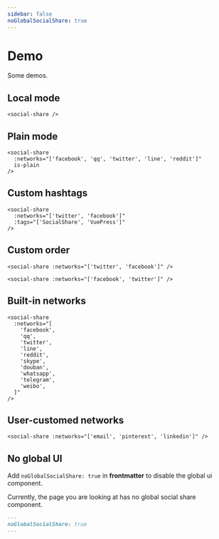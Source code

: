```yaml
---
sidebar: false
noGlobalSocialShare: true
---
```


# Demo

Some demos.

## Local mode

```vue
<social-share />
```

<social-share />

## Plain mode

```vue
<social-share
  :networks="['facebook', 'qq', 'twitter', 'line', 'reddit']"
  is-plain
/>
```

<social-share :networks="['facebook', 'qq', 'twitter', 'line', 'reddit']" is-plain />

## Custom hashtags

```vue
<social-share
  :networks="['twitter', 'facebook']"
  :tags="['SocialShare', 'VuePress']"
/>
```

<social-share :networks="['twitter', 'facebook']" :tags="['SocialShare', 'VuePress']" />

## Custom order

```vue
<social-share :networks="['twitter', 'facebook']" />

<social-share :networks="['facebook', 'twitter']" />
```

<social-share :networks="['twitter', 'facebook']" />

<social-share :networks="['facebook', 'twitter']" />

## Built-in networks

```vue
<social-share
  :networks="[
    'facebook',
    'qq',
    'twitter',
    'line',
    'reddit',
    'skype',
    'douban',
    'whatsapp',
    'telegram',
    'weibo',
  ]"
/>
```

<social-share :networks="['facebook', 'qq', 'twitter', 'line', 'reddit', 'skype', 'douban', 'whatsapp', 'telegram', 'weibo']" />

## User-customed networks

```vue
<social-share :networks="['email', 'pinterest', 'linkedin']" />
```

<social-share 
  :networks="['email', 'pinterest', 'linkedin']" 
/>

## No global UI

Add `noGlobalSocialShare: true` in **frontmatter** to disable the global ui component.

Currently, the page you are looking at has no global social share component.

```markdown
---
noGlobalSocialShare: true
---
```
